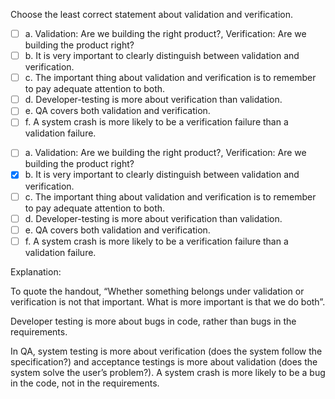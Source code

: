 <panel header=":lock::key: Choose the least correct statement about validation and verification.">
<question>

Choose the least correct statement about validation and verification.

- [ ] a. Validation: Are we building the right product?, Verification: Are we building the product right?
- [ ] b. It is very important to clearly distinguish between validation and verification.
- [ ] c. The important thing about validation and verification is to remember to pay adequate attention to both.
- [ ] d. Developer-testing is more about verification than validation.
- [ ] e. QA covers both validation and verification.
- [ ] f. A system crash is more likely to be a verification failure than a validation failure.

<div slot="answer">

- [ ] a. Validation: Are we building the right product?, Verification: Are we building the product right?
- [x] b. It is very important to clearly distinguish between validation and verification.
- [ ] c. The important thing about validation and verification is to remember to pay adequate attention to both.
- [ ] d. Developer-testing is more about verification than validation.
- [ ] e. QA covers both validation and verification.
- [ ] f. A system crash is more likely to be a verification failure than a validation failure.

Explanation:

To quote the handout, “Whether something belongs under validation or verification is not that important. What is more important is that we do both”.

Developer testing is more about bugs in code, rather than bugs in the requirements.

In QA, system testing is more about verification (does the system follow the specification?) and acceptance testings is more about validation (does the system solve the user’s problem?).
A system crash is more likely to be a bug in the code, not in the requirements.


</div>
</question>
</panel>
